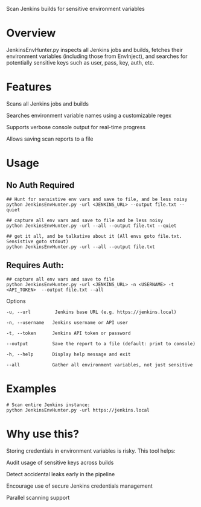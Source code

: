 Scan Jenkins builds for sensitive environment variables

# Overview
JenkinsEnvHunter.py inspects all  Jenkins jobs and builds, fetches their environment variables (including those from EnvInject), and searches for potentially sensitive keys such as user, pass, key, auth, etc.

# Features
Scans all Jenkins jobs and builds

Searches environment variable names using a customizable regex

Supports verbose console output for real-time progress

Allows saving scan reports to a file

# Usage

## No Auth Required
```
## Hunt for sensistive env vars and save to file, and be less noisy
python JenkinsEnvHunter.py -url <JENKINS_URL> --output file.txt --quiet

## capture all env vars and save to file and be less noisy
python JenkinsEnvHunter.py -url --all --output file.txt --quiet

## get it all, and be talkative about it (All envs goto file.txt. Sensistive goto stdout)
python JenkinsEnvHunter.py -url --all --output file.txt 
```

## Requires Auth:
```
## capture all env vars and save to file
python JenkinsEnvHunter.py -url <JENKINS_URL> -n <USERNAME> -t <API_TOKEN>  --output file.txt --all
```

Options
```
-u, --url         Jenkins base URL (e.g. https://jenkins.local)

-n, --username   Jenkins username or API user

-t, --token      Jenkins API token or password

--output         Save the report to a file (default: print to console)

-h, --help       Display help message and exit

--all            Gather all environment variables, not just sensitive
```

# Examples
```
# Scan entire Jenkins instance:
python JenkinsEnvHunter.py -url https://jenkins.local 

```

# Why use this?
Storing credentials in environment variables is risky. This tool helps:

Audit usage of sensitive keys across builds

Detect accidental leaks early in the pipeline

Encourage use of secure Jenkins credentials management

Parallel scanning support

